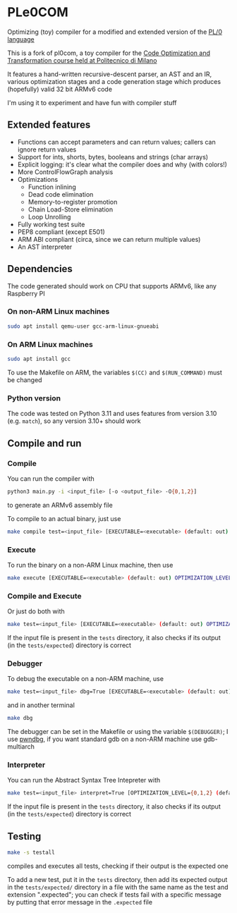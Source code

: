 # PLe0COM

Optimizing (toy) compiler for a modified and extended version of the [PL/0 language](https://en.wikipedia.org/wiki/PL/0)

This is a fork of pl0com, a toy compiler for the [Code Optimization and Transformation course held at Politecnico di Milano](https://cto-course-polimi.github.io/)

It features a hand-written recursive-descent parser, an AST and an IR, various optimization stages and a code generation stage which produces (hopefully) valid 32 bit ARMv6 code

I'm using it to experiment and have fun with compiler stuff

## Extended features

+ Functions can accept parameters and can return values; callers can ignore return values
+ Support for ints, shorts, bytes, booleans and strings (char arrays)
+ Explicit logging: it's clear what the compiler does and why (with colors!)
+ More ControlFlowGraph analysis
+ Optimizations
	+ Function inlining
	+ Dead code elimination
	+ Memory-to-register promotion
	+ Chain Load-Store elimination
	+ Loop Unrolling
+ Fully working test suite
+ PEP8 compliant (except E501)
+ ARM ABI compliant (circa, since we can return multiple values)
+ An AST interpreter

## Dependencies

The code generated should work on CPU that supports ARMv6, like any Raspberry PI

### On non-ARM Linux machines

```sh
sudo apt install qemu-user gcc-arm-linux-gnueabi
```

### On ARM Linux machines

```sh
sudo apt install gcc
```

To use the Makefile on ARM, the variables `$(CC)` and `$(RUN_COMMAND)` must be changed

### Python version

The code was tested on Python 3.11 and uses features from version 3.10 (e.g. `match`),
so any version 3.10+ should work

## Compile and run

### Compile

You can run the compiler with

```sh
python3 main.py -i <input_file> [-o <output_file> -O{0,1,2}]
```

to generate an ARMv6 assembly file

To compile to an actual binary, just use

```sh
make compile test=<input_file> [EXECUTABLE=<executable> (default: out) OPTIMIZATION_LEVEL={0,1,2} (default: 2)]
```

### Execute

To run the binary on a non-ARM Linux machine, then use

```sh
make execute [EXECUTABLE=<executable> (default: out) OPTIMIZATION_LEVEL={0,1,2} (default: 2)]
```

### Compile and Execute

Or just do both with

```sh
make test=<input_file> [EXECUTABLE=<executable> (default: out) OPTIMIZATION_LEVEL={0,1,2} (default: 2)]
```

If the input file is present in the `tests` directory, it also checks if its output (in the `tests/expected`) directory is correct

### Debugger

To debug the executable on a non-ARM machine, use

```sh
make test=<input_file> dbg=True [EXECUTABLE=<executable> (default: out) OPTIMIZATION_LEVEL={0,1,2} (default: 2)]
```

and in another terminal

```sh
make dbg
```

The debugger can be set in the Makefile or using the variable `$(DEBUGGER)`; I use [pwndbg](https://github.com/pwndbg/pwndbg/), if you want standard gdb on a non-ARM machine use gdb-multiarch

### Interpreter

You can run the Abstract Syntax Tree Intepreter with

```sh
make test=<input_file> interpret=True [OPTIMIZATION_LEVEL={0,1,2} (default: 2)]
```

If the input file is present in the `tests` directory, it also checks if its output (in the `tests/expected`) directory is correct

## Testing

```sh
make -s testall
```

compiles and executes all tests, checking if their output is the expected one

To add a new test, put it in the `tests` directory, then add its expected output in the `tests/expected/` directory in a file with the same name as the test and extension ".expected"; you can check if tests fail with a specific message by putting that error message in the `.expected` file
